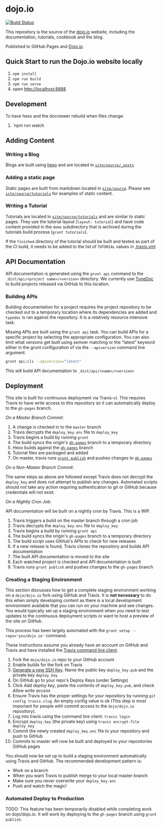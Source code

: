 # dojo.io

[![Build Status](https://travis-ci.org/dojo/dojo.io.svg?branch=master)](https://travis-ci.org/dojo/dojo.io)

This repository is the source of the [dojo.io](https://dojo.io/) website, including the documentation, tutorials, cookbook and the blog.

Published to GitHub Pages and [Dojo.io](http://dojo.io).

## Quick Start to run the Dojo.io website locally

1. `npm install`
1. `npm run build`
1. `npm run serve`
1. open [http://localhost:8888](localhost:8888)

## Development

To have hexo and the docviewer rebuild when files change:

1. `npm run watch

## Adding Content

### Writing a Blog

Blogs are built using [hexo](https://hexo.io/) and are located in [`site/source/_posts`](https://github.com/dojo/dojo.io/tree/master/site/source/_posts)

### Adding a static page

Static pages are built from markdown located in [`site/source`](https://github.com/dojo/dojo.io/tree/master/site/source). Please see [`site/source/tutorials`](https://github.com/dojo/dojo.io/tree/master/site/source/tutorials) for examples of static
 content.

### Writing a Tutorial

Tutorials are located in [`site/source/tutorials`](https://github.com/dojo/dojo.io/tree/master/site/source/tutorials) and are similar to static pages. They use the tutorial layout 
 (`layout: tutorial`) and have code content provided in the `demo` subdirectory that is archived during the tutorials
 build process (`grunt tutorials`).

 If the `finished` directory of the tutorial should be built and tested as part of the CI build, it needs
 to be added to the list of `TUTORIAL` values in [.travis.yml](./.travis.yml)

## API Documentation

API documentation is generated using the `grunt api` command to the `_dist/api/<project name>/<version>` directory. We currently use
[TypeDoc](https://github.com/TypeStrong/typedoc) to build projects released via GitHub to this location.

### Building APIs

Building documentation for a project requires the project repository to be checked out to a temporary location where its dependencies are added and `typedoc` is ran against the repository. It is a relatively resource intensive
 task.
 
Missing APIs are built using the `grunt api` task. You can build APIs for a specific project by selecting the 
 appropriate configuration. You can also limit what versions get built using semver matching or the "latest" keyword
 either in the grunt configuration of via the `--apiversion` command line argument.

```bash
grunt api:cli --apiversion="latest"
```

This will build API documentation to `_dist/api/<name>/<version>`

## Deployment

This site is built for continuous deployment via Travis-ci. This requires Travis to have write access to this
repository so it can automatically deploy to the `gh-pages` branch.

*On a Master Branch Commit*:

1. A change is checked in to the `master` branch
1. Travis decrypts the `deploy_key.enc` file to `deploy_key`
1. Travis begins a build by running `grunt`
1. The build syncs the origin's [`gh-pages`](https://github.com/dojo/dojo.io/tree/gh-pages) branch to a temporary directory
1. Hexo builds against the [`gh-pages`](https://github.com/dojo/dojo.io/tree/gh-pages) branch
1. Tutorial files are packaged and added
1. On master, travis runs [`grunt publish`](https://github.com/dojo/dojo.io/blob/3b971259134fb0292fd5521d2074c3895a6423a8/.travis.yml#L50) and pushes changes to [`gh-pages`](https://github.com/dojo/dojo.io/tree/gh-pages)

*On a Non-Master Branch Commit*:

The same steps as above are followed except Travis does not decrypt the `deploy_key` and does not attempt
 to publish any changes. Automated scripts should not take any action requiring authentication to git or GitHub
 because credentials will not exist.

*On a Nightly Cron Job*:

API documentation will be built on a nightly cron by Travis. This is a WIP.

1. Travis triggers a build on the master branch through a cron job
1. Travis decrypts the `deploy_key.enc` file to `deploy_key`
1. Travis begins a build by running `grunt api`
1. The build syncs the origin's `gh-pages` branch to a temporary directory
1. The build script uses GitHub's APIs to check for new releases
1. If a new release is found, Travis clones the repository and builds API documentation
1. The built API documentation is moved to the site
1. Each watched project is checked and API documentation is built
1. Travis runs `grunt publish` and pushes changes to the `gh-pages` branch

### Creating a Staging Environment

This section discusses how to get a complete staging environment working on a `dojo/dojo.io` fork using GitHub and 
 Travis. It is **not necessary** to do this when simply developing content as there is a local development environment
 available that you can run on your machine and see changes. You would typically set up a staging environment when you
 need to test updates to the continuous deployment scripts or want to host a preview of the site on GitHub.
 
This process has been largely automated with the `grunt setup --repo='you/dojo.io'` command.
 
These instructions assume you already have an account on GitHub and Travis and have installed the 
 [Travis command line client](https://blog.travis-ci.com/2013-01-14-new-client/).

1. Fork the `dojo/dojo.io` repo to your GitHub account
1. Enable builds for the fork on Travis
1. [Generate a new SSH Key](https://help.github.com/articles/generating-a-new-ssh-key-and-adding-it-to-the-ssh-agent/). Name the public key `deploy_key.pub` and the private key `deploy_key`
1. On GitHub go to your repo's Deploy Keys (under Settings)
1. Click *Add deploy key*, paste the contents of `deploy_key.pub`, and check *Allow write access*
1. Ensure Travis has the proper settings for your repository by running `git config travis.slug`. An empty config value
   is ok (This step is most important for people with commit access to the `dojo/dojo.io` repository).
1. Log into travis using the command line client: `travis login`
1. Encrypt `deploy_key` (the private key) using `travis encrypt-file deploy_key`
1. Commit the newly created `deploy_key.enc` file to your repository and push to GitHub
1. Commits to master will now be built and deployed to your repositories GitHub pages

You should now be set up to build a staging environment automatically using Travis and GitHub. The recommended
development pattern is:

* Work on a branch
* When you want Travis to publish merge to your local master branch
* Make sure you never overwrite your `deploy_key.enc`
* Push and watch the magic!

### Automated Deploy to Production

TODO: This feature has been temporarily disabled while completing work on dojo/dojo.io. It will work by deploying to the `gh-pages` branch using `grunt publish`.

